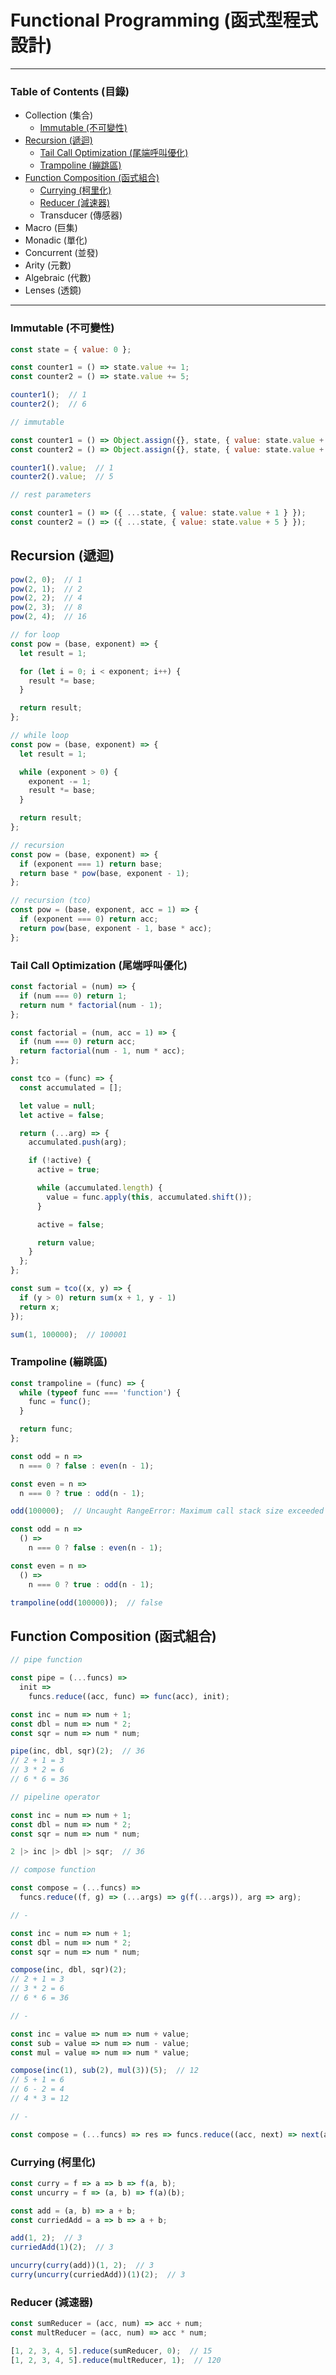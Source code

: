 # Functional Programming (函式型程式設計)

***

### Table of Contents (目錄)

* Collection (集合)
  * [Immutable (不可變性)](#immutable-不可變性)
* [Recursion (遞迴)](#recursion-遞迴)
  * [Tail Call Optimization (尾端呼叫優化)](#tail-call-optimization-尾端呼叫優化)
  * [Trampoline (繃跳區)](#trampoline-繃跳區)
* [Function Composition (函式組合)](#function-composition-函式組合)
  * [Currying (柯里化)](#currying-柯里化)
  * [Reducer (減速器)](#reducer-減速器)
  * Transducer (傳感器)
* Macro (巨集)
* Monadic (單化)
* Concurrent (並發)
* Arity (元數)
* Algebraic (代數)
* Lenses (透鏡)

***

### Immutable (不可變性)

```js
const state = { value: 0 };

const counter1 = () => state.value += 1;
const counter2 = () => state.value += 5;

counter1();  // 1
counter2();  // 6

// immutable

const counter1 = () => Object.assign({}, state, { value: state.value + 1 });
const counter2 = () => Object.assign({}, state, { value: state.value + 5 });

counter1().value;  // 1
counter2().value;  // 5

// rest parameters

const counter1 = () => ({ ...state, { value: state.value + 1 } });
const counter2 = () => ({ ...state, { value: state.value + 5 } });
```

## Recursion (遞迴)

```js
pow(2, 0);  // 1
pow(2, 1);  // 2
pow(2, 2);  // 4
pow(2, 3);  // 8
pow(2, 4);  // 16

// for loop
const pow = (base, exponent) => {
  let result = 1;

  for (let i = 0; i < exponent; i++) {
    result *= base;
  }

  return result;
};

// while loop
const pow = (base, exponent) => {
  let result = 1;

  while (exponent > 0) {
    exponent -= 1;
    result *= base;
  }

  return result;
};

// recursion
const pow = (base, exponent) => {
  if (exponent === 1) return base;
  return base * pow(base, exponent - 1);
};

// recursion (tco)
const pow = (base, exponent, acc = 1) => {
  if (exponent === 0) return acc;
  return pow(base, exponent - 1, base * acc);
};
```

### Tail Call Optimization (尾端呼叫優化)

```js
const factorial = (num) => {
  if (num === 0) return 1;
  return num * factorial(num - 1);
};

const factorial = (num, acc = 1) => {
  if (num === 0) return acc;
  return factorial(num - 1, num * acc);
};
```

```js
const tco = (func) => {
  const accumulated = [];

  let value = null;
  let active = false;

  return (...arg) => {
    accumulated.push(arg);

    if (!active) {
      active = true;

      while (accumulated.length) {
        value = func.apply(this, accumulated.shift());
      }

      active = false;

      return value;
    }
  };
};

const sum = tco((x, y) => {
  if (y > 0) return sum(x + 1, y - 1)
  return x;
});

sum(1, 100000);  // 100001
```

### Trampoline (繃跳區)

```js
const trampoline = (func) => {
  while (typeof func === 'function') {
    func = func();
  }

  return func;
};

const odd = n =>
  n === 0 ? false : even(n - 1);

const even = n =>
  n === 0 ? true : odd(n - 1);

odd(100000);  // Uncaught RangeError: Maximum call stack size exceeded

const odd = n =>
  () =>
    n === 0 ? false : even(n - 1);

const even = n =>
  () =>
    n === 0 ? true : odd(n - 1);

trampoline(odd(100000));  // false
```

## Function Composition (函式組合)

```js
// pipe function

const pipe = (...funcs) =>
  init =>
    funcs.reduce((acc, func) => func(acc), init);

const inc = num => num + 1;
const dbl = num => num * 2;
const sqr = num => num * num;

pipe(inc, dbl, sqr)(2);  // 36
// 2 + 1 = 3
// 3 * 2 = 6
// 6 * 6 = 36
```

```js
// pipeline operator

const inc = num => num + 1;
const dbl = num => num * 2;
const sqr = num => num * num;

2 |> inc |> dbl |> sqr;  // 36
```

```js
// compose function

const compose = (...funcs) =>
  funcs.reduce((f, g) => (...args) => g(f(...args)), arg => arg);

// -

const inc = num => num + 1;
const dbl = num => num * 2;
const sqr = num => num * num;

compose(inc, dbl, sqr)(2);
// 2 + 1 = 3
// 3 * 2 = 6
// 6 * 6 = 36

// -

const inc = value => num => num + value;
const sub = value => num => num - value;
const mul = value => num => num * value;

compose(inc(1), sub(2), mul(3))(5);  // 12
// 5 + 1 = 6
// 6 - 2 = 4
// 4 * 3 = 12

// -

const compose = (...funcs) => res => funcs.reduce((acc, next) => next(acc), res);
```

### Currying (柯里化)

```js
const curry = f => a => b => f(a, b);
const uncurry = f => (a, b) => f(a)(b);

const add = (a, b) => a + b;
const curriedAdd = a => b => a + b;

add(1, 2);  // 3
curriedAdd(1)(2);  // 3

uncurry(curry(add))(1, 2);  // 3
curry(uncurry(curriedAdd))(1)(2);  // 3
```

### Reducer (減速器)

```js
const sumReducer = (acc, num) => acc + num;
const multReducer = (acc, num) => acc * num;

[1, 2, 3, 4, 5].reduce(sumReducer, 0);  // 15
[1, 2, 3, 4, 5].reduce(multReducer, 1);  // 120
```
